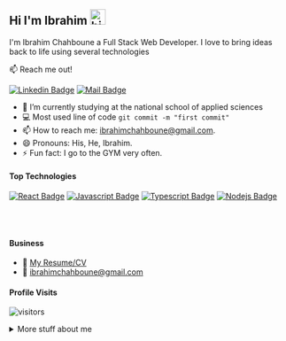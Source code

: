 ## Hi I'm Ibrahim <img src="https://user-images.githubusercontent.com/1303154/88677602-1635ba80-d120-11ea-84d8-d263ba5fc3c0.gif" width="28px" height="28px" alt="hi">

I'm Ibrahim Chahboune a Full Stack Web Developer. I love to bring ideas back to life using several technologies

:mailbox: Reach me out!

[![Linkedin Badge](https://img.shields.io/badge/-IbrahimChahboune-0e76a8?style=flat&labelColor=0e76a8&logo=linkedin&logoColor=white)](https://www.linkedin.com/in/ibrahimchahboune/) [![Mail Badge](https://img.shields.io/badge/-ibrahimchahboune-c0392b?style=flat&labelColor=c0392b&logo=gmail&logoColor=white)](mailto:ibrahimchahboune@gmail.com)

<!-- TODO: Add last video link -->

- 🔭 I’m currently studying at the national school of applied sciences
- :computer: Most used line of code `git commit -m "first commit"`
- 📫 How to reach me: ibrahimchahboune@gmail.com.
- 😄 Pronouns: His, He, Ibrahim.
- ⚡ Fun fact: I go to the GYM very often.

#### Top Technologies

<!-- TODO: Make technologies links takes you to repositories -->

[![React Badge](https://img.shields.io/badge/-React-61DBFB?style=for-the-badge&labelColor=black&logo=react&logoColor=61DBFB)](#) [![Javascript Badge](https://img.shields.io/badge/-Javascript-F0DB4F?style=for-the-badge&labelColor=black&logo=javascript&logoColor=F0DB4F)](#) [![Typescript Badge](https://img.shields.io/badge/-Typescript-007acc?style=for-the-badge&labelColor=black&logo=typescript&logoColor=007acc)](#) [![Nodejs Badge](https://img.shields.io/badge/-Nodejs-3C873A?style=for-the-badge&labelColor=black&logo=node.js&logoColor=3C873A)](#)

<br />
<br />

#### Business

- :paperclip: [My Resume/CV](https://github.com/ibrahim1937/ibrahim1937/blob/main/resumes/resume.pdf)
- :email: ibrahimchahboune@gmail.com

#### Profile Visits

![visitors](https://visitor-badge.glitch.me/badge?page_id=ibrahim1937.ibrahim1937)

<details>
<summary>
  More stuff about me
</summary>

<br >

I love being part in the creation of interesting project and exchange experience with others

#### Github Stats

![Ipenywis's github stats](https://github-readme-stats.vercel.app/api?username=ibrahim1937&count_private=true&theme=tokyonight&hide=contribs,prs)

</details>
